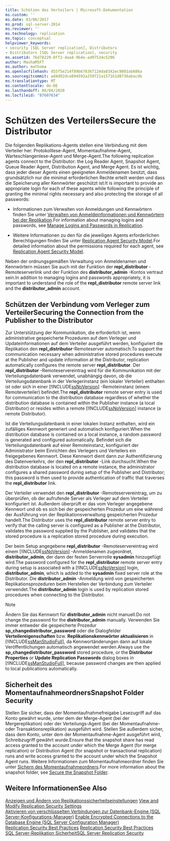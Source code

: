 ```yaml
---
title: Schützen des Verteilers | Microsoft-Dokumentation
ms.custom: ''
ms.date: 03/06/2017
ms.prod: sql-server-2014
ms.reviewer: ''
ms.technology: replication
ms.topic: conceptual
helpviewer_keywords:
- security [SQL Server replication], Distributors
- Distributors [SQL Server replication], security
ms.assetid: 76d78229-0ff2-4aa4-9b4e-ad97534c5296
author: MashaMSFT
ms.author: mathoma
ms.openlocfilehash: d55f5e214f89b678367124da8342ec9801ab686a
ms.sourcegitcommit: ad4d92dce894592a259721a1571b1d8736abacdb
ms.translationtype: MT
ms.contentlocale: de-DE
ms.lasthandoff: 08/04/2020
ms.locfileid: "87607634"
---
```

# <a name="secure-the-distributor"></a><span data-ttu-id="269e9-102">Schützen des Verteilers</span><span class="sxs-lookup"><span data-stu-id="269e9-102">Secure the Distributor</span></span>
  <span data-ttu-id="269e9-103">Die folgenden Replikations-Agents stellen eine Verbindung mit dem Verteiler her: Protokolllese-Agent, Momentaufnahme-Agent, Warteschlangenlese-Agent und Merge-Agent.</span><span class="sxs-lookup"><span data-stu-id="269e9-103">The following replication agents connect to the Distributor: the Log Reader Agent, Snapshot Agent, Queue Reader Agent, Distribution Agent, and Merge Agent.</span></span> <span data-ttu-id="269e9-104">Es ist wichtig, dass jeder dieser Agents einen geeigneten Anmeldenamen besitzt, dass grundsätzlich nur die minimal erforderlichen Rechte erteilt werden und dass die Speicherung aller Kennwörter geschützt ist:</span><span class="sxs-lookup"><span data-stu-id="269e9-104">It is important to provide an appropriate login for each of these agents while following the principle of granting the minimal rights necessary and also protecting the storage of all passwords:</span></span>  
  
-   <span data-ttu-id="269e9-105">Informationen zum Verwalten von Anmeldungen und Kennwörtern finden Sie unter [Verwalten von Anmeldeinformationen und Kennwörtern bei der Replikation](identity-and-access-control-replication.md#manage-logins-and-passwords-in-replication).</span><span class="sxs-lookup"><span data-stu-id="269e9-105">For information about managing logins and passwords, see [Manage Logins and Passwords in Replication](identity-and-access-control-replication.md#manage-logins-and-passwords-in-replication).</span></span>  
  
-   <span data-ttu-id="269e9-106">Weitere Informationen zu den für die jeweiligen Agents erforderlichen Berechtigungen finden Sie unter [Replication Agent Security Model](replication-agent-security-model.md).</span><span class="sxs-lookup"><span data-stu-id="269e9-106">For detailed information about the permissions required for each agent, see [Replication Agent Security Model](replication-agent-security-model.md).</span></span>  
  
 <span data-ttu-id="269e9-107">Neben der ordnungsgemäßen Verwaltung von Anmeldenamen und Kennwörtern müssen Sie auch mit der Funktion der **repl_distributor** -Remoteserverlink und der Funktion des **distributor_admin** -Kontos vertraut sein.</span><span class="sxs-lookup"><span data-stu-id="269e9-107">In addition to managing logins and passwords appropriately, it is important to understand the role of the **repl_distributor** remote server link and the **distributor_admin** account.</span></span>  
  
## <a name="securing-the-connection-from-the-publisher-to-the-distributor"></a><span data-ttu-id="269e9-108">Schützen der Verbindung vom Verleger zum Verteiler</span><span class="sxs-lookup"><span data-stu-id="269e9-108">Securing the Connection from the Publisher to the Distributor</span></span>  
 <span data-ttu-id="269e9-109">Zur Unterstützung der Kommunikation, die erforderlich ist, wenn administrative gespeicherte Prozeduren auf dem Verleger und Updateinformationen auf dem Verteiler ausgeführt werden, konfiguriert die Replikation den **repl_distributor**-Remoteserver automatisch.</span><span class="sxs-lookup"><span data-stu-id="269e9-109">To support the communication necessary when administrative stored procedures execute at the Publisher and update information at the Distributor, replication automatically configures the remote server **repl_distributor**.</span></span> <span data-ttu-id="269e9-110">Der **repl_distributor** -Remoteservereintrag wird für die Kommunikation mit der Verteilungsdatenbank verwendet, unabhängig davon, ob die Verteilungsdatenbank in der Verlegerinstanz (ein lokaler Verteiler) enthalten ist oder sich in einer [!INCLUDE[ssNoVersion](../../../includes/ssnoversion-md.md)] -Remoteinstanz (einem Remoteverteiler) befindet.</span><span class="sxs-lookup"><span data-stu-id="269e9-110">The **repl_distributor** remote server entry is used for communication to the distribution database regardless of whether the distribution database is contained within the Publisher instance (a local Distributor) or resides within a remote [!INCLUDE[ssNoVersion](../../../includes/ssnoversion-md.md)] instance (a remote Distributor).</span></span>  
  
 <span data-ttu-id="269e9-111">Ist die Verteilungsdatenbank in einer lokalen Instanz enthalten, wird ein zufälliges Kennwort generiert und automatisch konfiguriert.</span><span class="sxs-lookup"><span data-stu-id="269e9-111">When the distribution database is contained on a local instance, a random password is generated and configured automatically.</span></span> <span data-ttu-id="269e9-112">Befindet sich die Verteilungsdatenbank auf einer Remoteinstanz, konfiguriert der Administrator beim Einrichten des Verlegers und Verteilers ein freigegebenes Kennwort. Diese Kennwort dient dann zur Authentifizierung des Datenverkehrs, der den **repl_distributor** -Link durchsucht.</span><span class="sxs-lookup"><span data-stu-id="269e9-112">When the distribution database is located on a remote instance, the administrator configures a shared password during setup of the Publisher and Distributor; this password is then used to provide authentication of traffic that traverses the **repl_distributor** link.</span></span>  
  
 <span data-ttu-id="269e9-113">Der Verteiler verwendet den **repl_distributor** -Remoteservereintrag, um zu überprüfen, ob der aufrufende Server als Verleger auf dem Verteiler konfiguriert ist. Außerdem überprüft er das vom Verleger angegebene Kennwort und ob es sich bei der gespeicherten Prozedur um eine während der Ausführung von der Replikationsverwaltung gespeicherten Prozedur handelt.</span><span class="sxs-lookup"><span data-stu-id="269e9-113">The Distributor uses the **repl_distributor** remote server entry to verify that the calling server is configured as a Publisher at the Distributor, validates the password supplied by the Publisher, and validates that the stored procedure is a replication stored procedure during execution.</span></span>  
  
 <span data-ttu-id="269e9-114">Der beim Setup angegebene **repl_distributor** -Remoteservereintrag wird einem [!INCLUDE[ssNoVersion](../../../includes/ssnoversion-md.md)] -Anmeldenamen zugeordnet, **distributor_admin**, der dann der festen Serverrolle **sysadmin** hinzugefügt wird.</span><span class="sxs-lookup"><span data-stu-id="269e9-114">The password configured for the **repl_distributor** remote server entry during setup is associated with a [!INCLUDE[ssNoVersion](../../../includes/ssnoversion-md.md)] login, **distributor_admin**, which is added to the **sysadmin** fixed server role at the Distributor.</span></span> <span data-ttu-id="269e9-115">Die **distributor_admin** -Anmeldung wird von gespeicherten Replikationsprozeduren beim Herstellen der Verbindung zum Verteiler verwendet.</span><span class="sxs-lookup"><span data-stu-id="269e9-115">The **distributor_admin** login is used by replication stored procedures when connecting to the Distributor.</span></span>  
  
> [!NOTE]  
>  <span data-ttu-id="269e9-116">Ändern Sie das Kennwort für **distributor_admin** nicht manuell.</span><span class="sxs-lookup"><span data-stu-id="269e9-116">Do not change the password for the **distributor_admin** manually.</span></span> <span data-ttu-id="269e9-117">Verwenden Sie immer entweder die gespeicherte Prozedur **sp_changedistributor_password** oder die Dialogfelder **Verteilereigenschaften** bzw. **Replikationskennwörter aktualisieren** in [!INCLUDE[ssManStudioFull](../../../includes/ssmanstudiofull-md.md)], da Kennwortänderungen dann auf lokale Veröffentlichungen automatisch angewendet werden.</span><span class="sxs-lookup"><span data-stu-id="269e9-117">Always use the **sp_changedistributor_password** stored procedure, or the **Distributor Properties** or **Update Replication Passwords** dialog boxes in [!INCLUDE[ssManStudioFull](../../../includes/ssmanstudiofull-md.md)], because password changes are then applied to local publications automatically.</span></span>  
  
## <a name="snapshot-folder-security"></a><span data-ttu-id="269e9-118">Sicherheit des Momentaufnahmeordners</span><span class="sxs-lookup"><span data-stu-id="269e9-118">Snapshot Folder Security</span></span>  
 <span data-ttu-id="269e9-119">Stellen Sie sicher, dass der Momentaufnahmefreigabe Lesezugriff auf das Konto gewährt wurde, unter dem der Merge-Agent (bei der Mergereplikation) oder der Verteilungs-Agent (bei der Momentaufnahme- oder Transaktionsreplikation) ausgeführt wird. Stellen Sie außerdem sicher, dass dem Konto, unter dem der Momentaufnahme-Agent ausgeführt wird, Schreibzugriff gewährt wurde.</span><span class="sxs-lookup"><span data-stu-id="269e9-119">Ensure that the snapshot share has read access granted to the account under which the Merge Agent (for merge replication) or Distribution Agent (for snapshot or transactional replication) runs and write access granted to the account under which the Snapshot Agent runs.</span></span> <span data-ttu-id="269e9-120">Weitere Informationen zum Momentaufnahmeordner finden Sie unter [Sichern des Momentaufnahmeordners](secure-the-snapshot-folder.md).</span><span class="sxs-lookup"><span data-stu-id="269e9-120">For more information about the snapshot folder, see [Secure the Snapshot Folder](secure-the-snapshot-folder.md).</span></span>  
  
## <a name="see-also"></a><span data-ttu-id="269e9-121">Weitere Informationen</span><span class="sxs-lookup"><span data-stu-id="269e9-121">See Also</span></span>  
 <span data-ttu-id="269e9-122">[Anzeigen und Ändern von Replikationssicherheitseinstellungen](view-and-modify-replication-security-settings.md) </span><span class="sxs-lookup"><span data-stu-id="269e9-122">[View and Modify Replication Security Settings](view-and-modify-replication-security-settings.md) </span></span>  
 <span data-ttu-id="269e9-123">[Aktivieren von verschlüsselten Verbindungen zur Datenbank-Engine &#40;SQL Server-Konfigurations-Manager&#41;](../../../database-engine/configure-windows/enable-encrypted-connections-to-the-database-engine.md) </span><span class="sxs-lookup"><span data-stu-id="269e9-123">[Enable Encrypted Connections to the Database Engine &#40;SQL Server Configuration Manager&#41;](../../../database-engine/configure-windows/enable-encrypted-connections-to-the-database-engine.md) </span></span>  
 <span data-ttu-id="269e9-124">[Replication Security Best Practices](replication-security-best-practices.md) </span><span class="sxs-lookup"><span data-stu-id="269e9-124">[Replication Security Best Practices](replication-security-best-practices.md) </span></span>  
 [<span data-ttu-id="269e9-125">SQL Server-Replikation Sicherheit</span><span class="sxs-lookup"><span data-stu-id="269e9-125">SQL Server Replication Security</span></span>](view-and-modify-replication-security-settings.md)  
  
  

